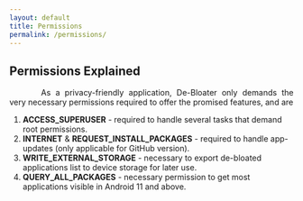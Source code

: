 ```yaml
---
layout: default
title: Permissions
permalink: /permissions/
---
```


<style>
    tab1 { padding-left: 4em; }
</style>

## Permissions Explained

<p style="text-align: justify;"><tab1>As a privacy-friendly application, De-Bloater only demands the very necessary permissions required to offer the promised features, and are</tab1></p>

<ol>
    <li><b>ACCESS_SUPERUSER</b> - required to handle several tasks that demand root permissions.</li>
    <li><b>INTERNET</b> & <b>REQUEST_INSTALL_PACKAGES</b> - required to handle app-updates (only applicable for GitHub version).</li>
    <li><b>WRITE_EXTERNAL_STORAGE</b> - necessary to export de-bloated applications list to device storage for later use.</li>
    <li><b>QUERY_ALL_PACKAGES</b> - necessary permission to get most applications visible in Android 11 and above.</li>
</ol>
